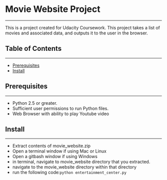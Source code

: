 # Movie Website Project
----------------------
This is a project created for Udacity Coursework. This project takes a list of movies and associated data, and outputs it to the user in the browser.  

## Table of Contents
-------------------
- [Prerequisites](#prerequisites)
- [Install](#install)

## Prerequisites
---------------
- Python 2.5 or greater. 
- Sufficient user permissions to run Python files.  
- Web Browser with ability to play Youtube video

## Install
---------
- Extract contents of movie_website.zip
- Open a terminal window if using Mac or Linux
- Open a gitbash window if using Windows
- in terminal, navigate to movie_website directory that you extracted.
- navigate to the movie_website directory within that directory
- run the following code:`python entertainment_center.py`